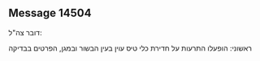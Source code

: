 ## Message 14504

דובר צה"ל:

ראשוני: הופעלו התרעות על חדירת כלי טיס עוין בעין הבשור ובמגן, הפרטים בבדיקה


